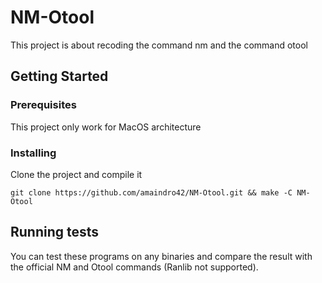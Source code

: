 # NM-Otool
 This project is about recoding the command nm and the command otool

## Getting Started

### Prerequisites

This project only work for MacOS architecture

### Installing

Clone the project and compile it

```
git clone https://github.com/amaindro42/NM-Otool.git && make -C NM-Otool
```

## Running tests

You can test these programs on any binaries and compare the result with the official NM and Otool commands (Ranlib not supported).

